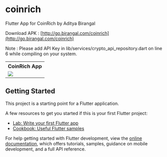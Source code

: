 # coinrich

Flutter App for CoinRich by Aditya Birangal

Download APK : [http://go.birangal.com/coinrich](http://go.birangal.com/coinrich)  

Note : Please add API Key in lib/services/crypto_api_repository.dart on line 6 while compiling on your system.

<table style="width:100%">
  <tr>
    <th>CoinRich App</th>
  </tr>
  <tr>
    <td><img src="https://user-images.githubusercontent.com/43909309/201497032-e4fd4679-af44-4b70-af88-8e220bf47d11.jpg"/></td>
  </tr>
</table>


## Getting Started

This project is a starting point for a Flutter application.

A few resources to get you started if this is your first Flutter project:

- [Lab: Write your first Flutter app](https://docs.flutter.dev/get-started/codelab)
- [Cookbook: Useful Flutter samples](https://docs.flutter.dev/cookbook)

For help getting started with Flutter development, view the
[online documentation](https://docs.flutter.dev/), which offers tutorials,
samples, guidance on mobile development, and a full API reference.
